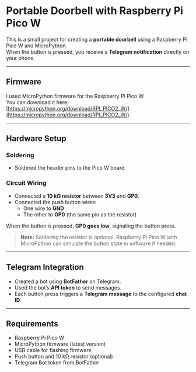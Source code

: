 # Portable Doorbell with Raspberry Pi Pico W

This is a small project for creating a **portable doorbell** using a Raspberry Pi Pico W and MicroPython.  
When the button is pressed, you receive a **Telegram notification** directly on your phone.

---

## Firmware

I used MicroPython firmware for the Raspberry Pi Pico W.  
You can download it here:  
[https://micropython.org/download/RPI_PICO2_W/](https://micropython.org/download/RPI_PICO2_W/)

---

## Hardware Setup

### Soldering
- Soldered the header pins to the Pico W board.

### Circuit Wiring
- Connected a **10 kΩ resistor** between **3V3** and **GP0**.
- Connected the push button wires:
  - One wire to **GND**
  - The other to **GP0** (the same pin as the resistor)

When the button is pressed, **GP0 goes low**, signaling the button press.

> **Note:** Soldering the resistor is optional. Raspberry Pi Pico W with MicroPython can simulate the button state in software if needed.

---

## Telegram Integration

- Created a bot using **BotFather** on Telegram.
- Used the bot’s **API token** to send messages.
- Each button press triggers a **Telegram message** to the configured **chat ID**.

---

## Requirements

- Raspberry Pi Pico W
- MicroPython firmware (latest version)
- USB cable for flashing firmware
- Push button and 10 kΩ resistor (optional)
- Telegram Bot token from BotFather
